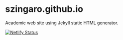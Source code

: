 # szingaro.github.io
Academic web site using Jekyll static HTML generator.

[![Netlify Status](https://api.netlify.com/api/v1/badges/e2d4488d-76f1-4856-9e88-d0cb9bd04da6/deploy-status)](https://app.netlify.com/sites/spz/deploys)
